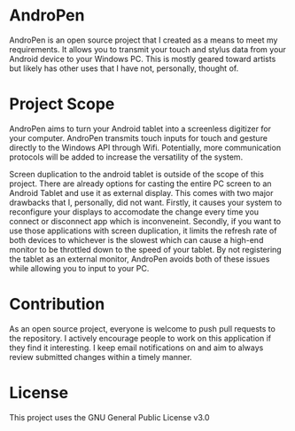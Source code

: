 # AndroPen
AndroPen is an open source project that I created as a means to meet my requirements. It allows you to transmit your touch and stylus data from your Android device to your Windows PC. This is mostly geared toward artists but likely has other uses that I have not, personally, thought of.

# Project Scope
AndroPen aims to turn your Android tablet into a screenless digitizer for your computer. AndroPen transmits touch inputs for touch and gesture directly to the Windows API through Wifi. Potentially, more communication protocols will be added to increase the versatility of the system.

Screen duplication to the android tablet is outside of the scope of this project. There are already options for casting the entire PC screen to an Android Tablet and use it as external display. This comes with two major drawbacks that I, personally, did not want. Firstly, it causes your system to reconfigure your displays to accomodate the change every time you connect or disconnect app which is inconveneint. Secondly, if you want to use those applications with screen duplication, it limits the refresh rate of both devices to whichever is the slowest which can cause a high-end monitor to be throttled down to the speed of your tablet. By not registering the tablet as an external monitor, AndroPen avoids both of these issues while allowing you to input to your PC.

# Contribution
As an open source project, everyone is welcome to push pull requests to the repository. I actively encourage people to work on this application if they find it interesting. I keep email notifications on and aim to always review submitted changes within a timely manner. 

# License
This project uses the GNU General Public License v3.0
